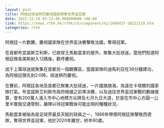 ```yaml
---
layout: post
title: 阿根廷球迷熱烈慶祝國家隊奪世界盃冠軍
date: 2022-12-19 03:13:48.000000000 +08:00
link: https://news.rthk.hk/rthk/ch/component/k2/1680427-20221219.htm
categories: rthk
---
```


阿根廷一片歡騰，慶祝國家隊在世界盃決賽擊敗法國，奪得冠軍。

在首都布宜諾斯艾利斯，已故球王馬勒當拿的屋外，聚集大批球迷。當他們知道阿根廷隊長美斯射入12碼後，歡呼慶祝。

成千上萬球迷就聚集在首都另一個觀賽區，當國家隊的迪馬利亞在36分鐘建功，為阿根廷領先到2:0時，球迷熱烈慶祝。

在賽前，阿根廷各地及首都已聚集大批球迷，一片國旗旗海，為遠在卡塔爾的國家隊打氣。布宜諾斯艾利斯市政府根據之前準決賽，以及過往世界盃冠軍戰的數據推算，會有200萬人湧入市中心地標方尖碑及七月九日大道，於是在市中心方圓一公里半實施交通管制，嚴陣以待冠軍戰後可能出現的種種狀況。

馬勒當拿被喻為是足球界最具天賦的球員之一，1986年帶領阿根廷隊擊敗西德隊，奪得世界盃冠軍。他於2020年離世，終年60歲。
